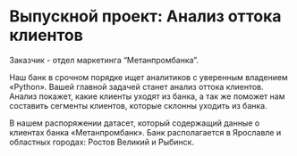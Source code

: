 # Выпускной проект: Анализ оттока клиентов

Заказчик - отдел маркетинга “Метанпромбанка”.

Наш банк в срочном порядке ищет аналитиков с уверенным владением «Python». Вашей главной задачей станет анализ оттока клиентов. Анализ покажет, какие клиенты уходят из банка, а так же поможет нам составить сегменты клиентов, которые склонны уходить из банка.

В нашем распоряжении датасет, который содержащий данные о клиентах банка «Метанпромбанк». Банк располагается в Ярославле и областных городах: Ростов Великий и Рыбинск.
